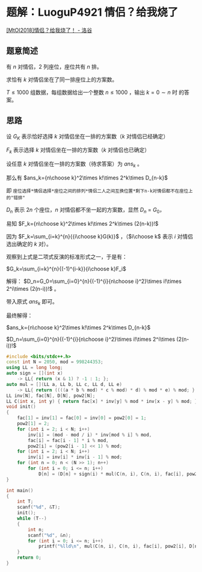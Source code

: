 # 题解：LuoguP4921 情侣？给我烧了

[[MtOI2018]情侣？给我烧了！ - 洛谷](https://www.luogu.com.cn/problem/P4921)

## 题意简述

有 $n$ 对情侣，$2$ 列座位，座位共有 $n$ 排。

求恰有 $k$ 对情侣坐在了同一排座位上的方案数。

$T\le 1000$ 组数据，每组数据给出一个整数 $n\le 1000$ ，输出 $k=0\sim n$ 时 的答案。

## 思路

设 $G_K$  表示恰好选择 $k$ 对情侣坐在一排的方案数（$k$ 对情侣已经确定）

$F_k$ 表示选择 $k$ 对情侣坐在一排的方案数（$k$ 对情侣也已确定）

设任意 $k$ 对情侣坐在一排的方案数（待求答案）为 $ans_k$ 。

那么有 $ans_k={n\choose k}^2\times k!\times 2^k\times D_{n-k}$

即 `座位选择*情侣选择*座位之间的排列*情侣二人之间互换位置*剩下n-k对情侣都不在座位上的"错排"`

$D_n$ 表示 $2n$ 个座位，$n$ 对情侣都不坐一起的方案数，显然 $D_n$ = $G_0$，

易知 $F_k={n\choose k}^2\times k!\times 2^k\times (2(n-k))!$

因为 $F_k=\sum_{i=k}^{n}{{i\choose k}G(k)}$ ，（$i\choose k$ 表示 $i$ 对情侣选出确定的 $k$ 对）。

观察到上式是二项式反演的标准形式之一，于是有：

$G_k=\sum_{i=k}^{n}{(-1)^{i-k}}{i\choose k}F_i$

解得： $D_n=G_0=\sum_{i=0}^{n}{(-1)^{i}{n\choose i}^2}\times i!\times 2^i\times (2(n-i))!$ 。

带入原式 $ans_k$ 即可。

最终解得：

$ans_k={n\choose k}^2\times k!\times 2^k\times D_{n-k}$

$D_n=\sum_{i=0}^{n}{(-1)^{i}{n\choose i}^2}\times i!\times 2^i\times (2(n-i))!$

```cpp
#include <bits/stdc++.h>
const int N = 2050, mod = 998244353;
using LL = long long;
auto sign = [](int x)
    -> LL{ return (x & 1) ? -1 : 1; };
auto mul = [](LL a, LL b, LL c, LL d, LL e)
    -> LL{ return ((((a * b % mod) * c % mod) * d) % mod * e) % mod; };
LL inv[N], fac[N], D[N], pow2[N];
LL C(int x, int y) { return fac[x] * inv[y] % mod * inv[x - y] % mod; }
void init()
{
    fac[1] = inv[1] = fac[0] = inv[0] = pow2[0] = 1;
    pow2[1] = 2;
    for (int i = 2; i < N; i++)
        inv[i] = (mod - mod / i) * inv[mod % i] % mod,
        fac[i] = fac[i - 1] * i % mod,
        pow2[i] = (pow2[i - 1] << 1) % mod;
    for (int i = 2; i < N; i++)
        inv[i] = inv[i] * inv[i - 1] % mod;
    for (int n = 0; n < (N >> 1); n++)
        for (int i = 0; i <= n; i++)
            D[n] = (D[n] + sign(i) * mul(C(n, i), C(n, i), fac[i], pow2[i], fac[(n - i) << 1]) + mod) % mod;
}

int main()
{
    int T;
    scanf("%d", &T);
    init();
    while (T--)
    {
        int n;
        scanf("%d", &n);
        for (int i = 0; i <= n; i++)
            printf("%lld\n", mul(C(n, i), C(n, i), fac[i], pow2[i], D[n - i]));
    }
    return 0;
}
```
